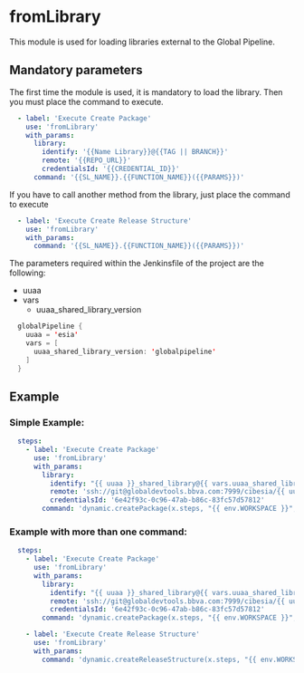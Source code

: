 # fromLibrary

This module is used for loading libraries external to the Global Pipeline.

## Mandatory parameters

The first time the module is used, it is mandatory to load the library. Then you must place the command to execute.

```yml
  - label: 'Execute Create Package'
    use: 'fromLibrary'
    with_params:
      library:
        identify: '{{Name Library}}@{{TAG || BRANCH}}'
        remote: '{{REPO_URL}}'
        credentialsId: '{{CREDENTIAL_ID}}'
      command: '{{SL_NAME}}.{{FUNCTION_NAME}}({{PARAMS}})'
```

If you have to call another method from the library, just place the command to execute

```yml
  - label: 'Execute Create Release Structure'
    use: 'fromLibrary'
    with_params:
      command: '{{SL_NAME}}.{{FUNCTION_NAME}}({{PARAMS}})'
```

The parameters required within the Jenkinsfile of the project are the following:

 - uuaa
 - vars
    - uuaa_shared_library_version

```java
  globalPipeline { 
    uuaa = 'esia' 
    vars = [
      uuaa_shared_library_version: 'globalpipeline'
    ]
  }
```
## Example

### Simple Example:

```yml
  steps:
    - label: 'Execute Create Package'
      use: 'fromLibrary'
      with_params:
        library:
          identify: "{{ uuaa }}_shared_library@{{ vars.uuaa_shared_library_version }}"
          remote: 'ssh://git@globaldevtools.bbva.com:7999/cibesia/{{ uuaa }}_shared_library.git'
          credentialsId: '6e42f93c-0c96-47ab-b86c-83fc57d57812'
        command: 'dynamic.createPackage(x.steps, "{{ env.WORKSPACE }}", "{{ repo.slug }}", "{{ repo.branch }}")'
```

### Example with more than one command:

```yml
  steps:
    - label: 'Execute Create Package'
      use: 'fromLibrary'
      with_params:
        library:
          identify: "{{ uuaa }}_shared_library@{{ vars.uuaa_shared_library_version }}"
          remote: 'ssh://git@globaldevtools.bbva.com:7999/cibesia/{{ uuaa }}_shared_library.git'
          credentialsId: '6e42f93c-0c96-47ab-b86c-83fc57d57812'
        command: 'dynamic.createPackage(x.steps, "{{ env.WORKSPACE }}", "{{ repo.slug }}", "{{ repo.branch }}")'

    - label: 'Execute Create Release Structure'
      use: 'fromLibrary'
      with_params:
        command: 'dynamic.createReleaseStructure(x.steps, "{{ env.WORKSPACE }}", "{{ uuaa }}", "{{ repo.slug }}")'
```